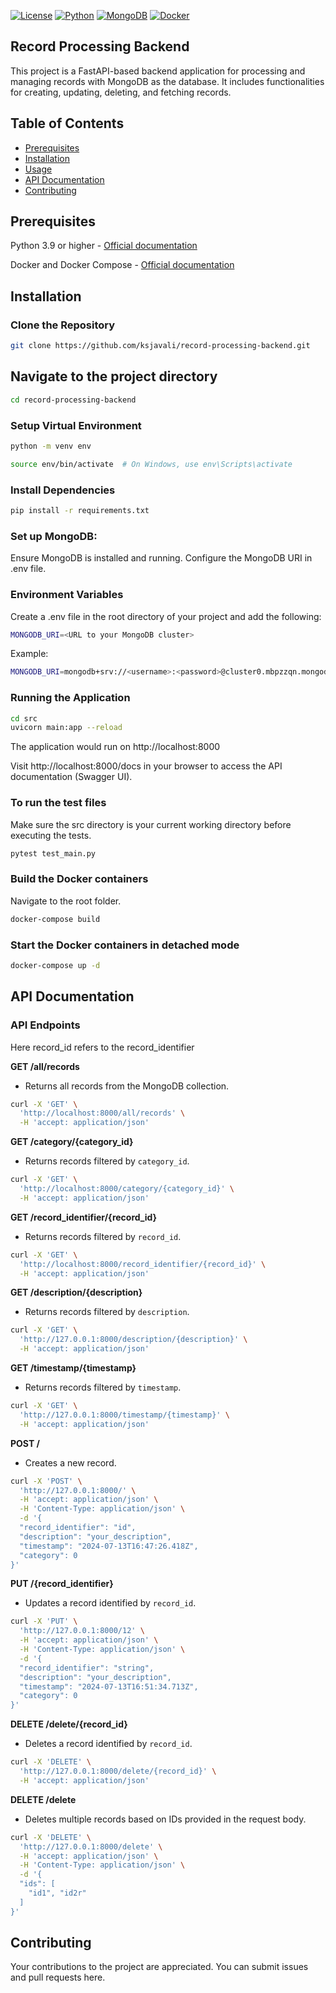 [![License](https://img.shields.io/badge/license-MIT-red.svg)](LICENSE)
[![Python](https://img.shields.io/badge/Python-3.12.4-blue.svg)](https://www.python.org/)
[![MongoDB](https://img.shields.io/badge/MongoDB-latest-green.svg)](https://www.mongodb.com/)
[![Docker](https://img.shields.io/badge/Docker-latest-lightblue.svg)](https://www.docker.com/)

## Record Processing Backend

This project is a FastAPI-based backend application for processing and managing records with MongoDB as the database. It includes functionalities for creating, updating, deleting, and fetching records.

## Table of Contents

- [Prerequisites](#prerequisites)
- [Installation](#installation)
- [Usage](#usage)
- [API Documentation](#api-documentation)
- [Contributing](#contributing)



## Prerequisites

Python 3.9 or higher - [Official documentation](https://www.python.org/downloads/)

Docker and Docker Compose - [Official documentation](https://docs.docker.com/get-docker/)

## Installation

### Clone the Repository
```bash
git clone https://github.com/ksjavali/record-processing-backend.git
```

## Navigate to the project directory

```bash
cd record-processing-backend
```

### Setup Virtual Environment

```bash
python -m venv env
```
```bash
source env/bin/activate  # On Windows, use env\Scripts\activate
```

### Install Dependencies
```bash
pip install -r requirements.txt
```
### 	Set up MongoDB:
Ensure MongoDB is installed and running. Configure the MongoDB URI in .env file.
	
### Environment Variables


Create a .env file in the root directory of your project and add the following:

```bash
MONGODB_URI=<URL to your MongoDB cluster>
```
Example: 
```bash
MONGODB_URI=mongodb+srv://<username>:<password>@cluster0.mbpzzqn.mongodb.net/?retryWrites=true&w=majority&appName=Cluster0
```

### Running the Application
```bash
cd src
uvicorn main:app --reload
```
The application would run on http://localhost:8000

Visit http://localhost:8000/docs in your browser to access the API documentation (Swagger UI).

### To run the test files
Make sure the src directory is your current working directory before executing the tests.

```bash
pytest test_main.py
```
### Build the Docker containers

Navigate to the root folder.

```bash
docker-compose build
```

### Start the Docker containers in detached mode

```bash
docker-compose up -d
```

## API Documentation
### API Endpoints

Here record_id refers to the record_identifier

**GET /all/records**
- Returns all records from the MongoDB collection.
```bash
curl -X 'GET' \
  'http://localhost:8000/all/records' \
  -H 'accept: application/json'
  ```

**GET /category/{category_id}**
- Returns records filtered by `category_id`.
```bash
curl -X 'GET' \
  'http://localhost:8000/category/{category_id}' \
  -H 'accept: application/json'
```

**GET /record_identifier/{record_id}**
- Returns records filtered by `record_id`.
```bash
curl -X 'GET' \
  'http://localhost:8000/record_identifier/{record_id}' \
  -H 'accept: application/json'
```

**GET /description/{description}**
- Returns records filtered by `description`.
```bash
curl -X 'GET' \
  'http://127.0.0.1:8000/description/{description}' \
  -H 'accept: application/json'
```

**GET /timestamp/{timestamp}**
- Returns records filtered by `timestamp`.
```bash
curl -X 'GET' \
  'http://127.0.0.1:8000/timestamp/{timestamp}' \
  -H 'accept: application/json'
  ```

**POST /**
- Creates a new record.

```bash
curl -X 'POST' \
  'http://127.0.0.1:8000/' \
  -H 'accept: application/json' \
  -H 'Content-Type: application/json' \
  -d '{
  "record_identifier": "id",
  "description": "your_description",
  "timestamp": "2024-07-13T16:47:26.418Z",
  "category": 0
}'
```

**PUT /{record_identifier}**
- Updates a record identified by `record_id`.
```bash
curl -X 'PUT' \
  'http://127.0.0.1:8000/12' \
  -H 'accept: application/json' \
  -H 'Content-Type: application/json' \
  -d '{
  "record_identifier": "string",
  "description": "your_description",
  "timestamp": "2024-07-13T16:51:34.713Z",
  "category": 0
}'
```

**DELETE /delete/{record_id}**
- Deletes a record identified by `record_id`.

```bash
curl -X 'DELETE' \
  'http://127.0.0.1:8000/delete/{record_id}' \
  -H 'accept: application/json'
```

**DELETE /delete**
- Deletes multiple records based on IDs provided in the request body.
```bash
curl -X 'DELETE' \
  'http://127.0.0.1:8000/delete' \
  -H 'accept: application/json' \
  -H 'Content-Type: application/json' \
  -d '{
  "ids": [
    "id1", "id2r"
  ]
}'
```

## Contributing
Your contributions to the project are appreciated. You can submit issues and pull requests here.



